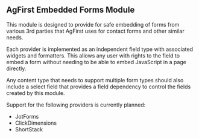 ## AgFirst Embedded Forms Module

This module is designed to provide for safe embedding of forms from various 3rd parties that AgFirst uses for contact forms and other similar needs.

Each provider is implemented as an independent field type with associated widgets and formatters.  This allows any user with rights to the field to embed a form without needing to be able to embed JavaScript in a page directly.

Any content type that needs to support multiple form types should also include a select field that provides a field dependency to control the fields created by this module.

Support for the following providers is currently planned:

* JotForms
* ClickDimensions
* ShortStack
